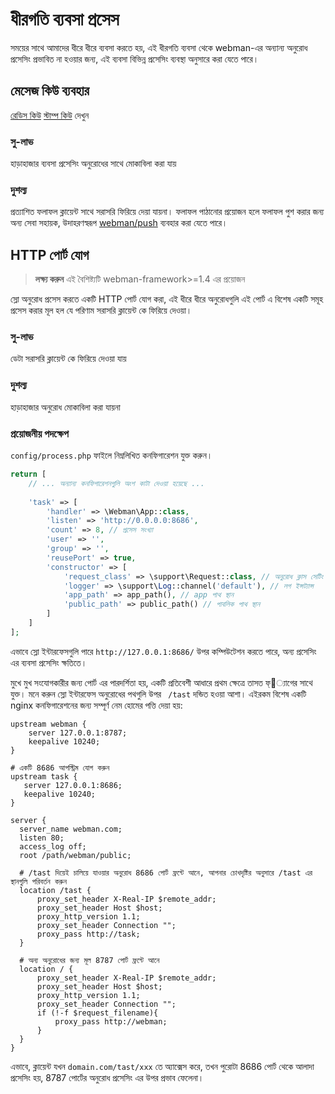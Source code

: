 # ধীরগতি ব্যবসা প্রসেস

সময়ের সাথে আমাদের ধীরে ধীরে ব্যবসা করতে হয়, এই ধীরগতি ব্যবসা থেকে webman-এর অন্যান্য অনুরোধ প্রসেসিং প্রভাবিত না হওয়ার জন্য, এই ব্যবসা বিভিন্ন প্রসেসিং ব্যবস্থা অনুসারে করা যেতে পারে।

## মেসেজ কিউ ব্যবহার
[রেডিস কিউ](https://www.workerman.net/plugin/12) [স্টাম্প কিউ](https://www.workerman.net/plugin/13) দেখুন

### সু-লাভ
হাড়াহাজার ব্যবসা প্রসেসিং অনুরোধের সাথে মোকাবিলা করা যায়

### দুশল্য
প্রত্যাশিত ফলাফল ক্লায়েন্ট সাথে সরাসরি ফিরিয়ে দেয়া যায়না। ফলাফল পাঠানোর প্রয়োজন হলে ফলাফল পুশ করার জন্য অন্য সেবা সহায়ক, উদাহরণস্বরূপ [webman/push](https://www.workerman.net/plugin/2) ব্যবহার করা যেতে পারে।

## HTTP পোর্ট যোগ

> **লক্ষ্য করুন**
> এই বৈশিষ্ট্যটি webman-framework>=1.4 এর প্রয়োজন

স্লো অনুরোধ প্রসেস করতে একটি HTTP পোর্ট যোগ করা, এই ধীরে ধীরে অনুরোধগুলি এই পোর্ট এ বিশেষ একটি সমূহ প্রসেস করার মূল হল যে পরিণাম সরাসরি ক্লায়েন্ট কে ফিরিয়ে দেওয়া।

### সু-লাভ
ডেটা সরাসরি ক্লায়েন্ট কে ফিরিয়ে দেওয়া যায়

### দুশল্য
হাড়াহাজার অনুরোধ মোকাবিলা করা যায়না

### প্রয়োজনীয় পদক্ষেপ
`config/process.php` ফাইলে নিম্নলিখিত কনফিগারেশন যুক্ত করুন।
```php
return [
    // ... অন্যান্য কনফিগারেশনগুলি অংশ কাটা দেওয়া হয়েছে ...
    
    'task' => [
        'handler' => \Webman\App::class,
        'listen' => 'http://0.0.0.0:8686',
        'count' => 8, // প্রসেস সংখ্যা
        'user' => '',
        'group' => '',
        'reusePort' => true,
        'constructor' => [
            'request_class' => \support\Request::class, // অনুরোধ ক্লাস সেটিং
            'logger' => \support\Log::channel('default'), // লগ ইন্সট্যান্স
            'app_path' => app_path(), // app পাথ স্থান
            'public_path' => public_path() // পাবলিক পাথ স্থান
        ]
    ]
];
```

এভাবে স্লো ইন্টারফেসগুলি পারে `http://127.0.0.1:8686/` উপর কম্পিউটেশন করতে পারে, অন্য প্রসেসিং এর ব্যবসা প্রসেসিং ক্ষতিতে।

মুখে মুখ সংযোগকারীর জন্য পোর্ট এর পারদর্শিতা হয়, একটি প্রতিবেশী আধারে প্রথম ক্ষেত্রে তাসত ফ্঳্যাগের সাথে যুক্ত। মনে করুন স্লো ইন্টারফেস অনুরোধের পথগুলি উপর ` /tast` দন্ডিত হওয়া আশা। এইরকম বিশেষ একটি nginx কনফিগারেশনের জন্য সম্পূর্ণ নেম হোমের পত্তি দেয়া হয়:
```
upstream webman {
    server 127.0.0.1:8787;
    keepalive 10240;
}

# একটি 8686 আপস্ট্রিম যোগ করুন
upstream task {
   server 127.0.0.1:8686;
   keepalive 10240;
}

server {
  server_name webman.com;
  listen 80;
  access_log off;
  root /path/webman/public;

  # /tast দিয়েই চালিয়ে যাওয়ার অনুরোধ 8686 পোর্ট ফ্রন্টে আনে, আপনার চোখদৃষ্টির অনুসারে /tast এর স্থানগুলি পরিবর্তন করুন
  location /tast {
      proxy_set_header X-Real-IP $remote_addr;
      proxy_set_header Host $host;
      proxy_http_version 1.1;
      proxy_set_header Connection "";
      proxy_pass http://task;
  }

  # অন্য অনুরোধের জন্য মূল 8787 পোর্ট ফ্রন্টে আনে
  location / {
      proxy_set_header X-Real-IP $remote_addr;
      proxy_set_header Host $host;
      proxy_http_version 1.1;
      proxy_set_header Connection "";
      if (!-f $request_filename){
          proxy_pass http://webman;
      }
  }
}
```

এভাবে, ক্লায়েন্ট যখন `domain.com/tast/xxx` তে অ্যাক্সেস করে, তখন পুরোটা 8686 পোর্ট থেকে আলাদা প্রসেসিং হয়, 8787 পোর্টের অনুরোধ প্রসেসিং এর উপর প্রভাব ফেলেনা।
